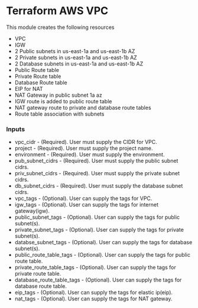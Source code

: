 # Terraform AWS VPC

This module creates the following resources

* VPC
* IGW
* 2 Public subnets in us-east-1a and us-east-1b AZ
* 2 Private subnets in us-east-1a and us-east-1b AZ
* 2 Database subnets in us-east-1a and us-east-1b AZ
* Public Route table
* Private Route table
* Database Route table
* EIP for NAT
* NAT Gateway in public subnet 1a az
* IGW route is added to public route table
* NAT gateway route to private and database route tables
* Route table association with subnets


### Inputs

* vpc_cidr - (Required). User must supply the CIDR for VPC.
* project - (Required). User must supply the project name.
* environment - (Required). User must supply the environment.
* pub_subnet_cidrs - (Required). User must supply the public subnet cidrs.
* priv_subnet_cidrs - (Required). User must supply the private subnet cidrs.
* db_subnet_cidrs - (Required). User must supply the database subnet cidrs.
* vpc_tags - (Optional). User can supply the tags for VPC.
* igw_tags - (Optional). User can supply the tags for internet gateway(igw).
* public_subnet_tags - (Optional). User can supply the tags for public subnet(s).
* private_subnet_tags - (Optional). User can supply the tags for private subnet(s).
* databse_subnet_tags - (Optional). User can supply the tags for database subnet(s).
* public_route_table_tags - (Optional). User can supply the tags for public route table.
* private_route_table_tags - (Optional). User can supply the tags for private route table.
* database_route_table_tags - (Optional). User can supply the tags for database route table.
* eip_tags - (Optional). User can supply the tags for elastic ip(eip).
* nat_tags - (Optional). User can supply the tags for NAT gateway.
